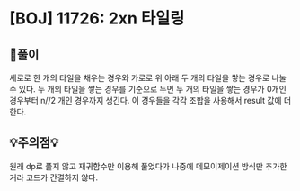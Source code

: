 # [BOJ] 11726: 2xn 타일링

## 📝풀이

세로로 한 개의 타일을 채우는 경우와 가로로 위 아래 두 개의 타일을 쌓는 경우로 나눌 수 있다.
두 개의 타일을 쌓는 경우를 기준으로 두면 두 개의 타일을 쌓는 경우가 0개인 경우부터 n//2 개인 경우까지 생긴다. 이 경우들을 각각 조합을 사용해서 result 값에 더한다.


## 💡주의점💡

원래 dp로 풀지 않고 재귀함수만 이용해 풀었다가 나중에 메모이제이션 방식만 추가한거라 코드가 간결하지 않다.
